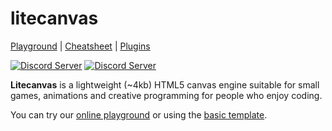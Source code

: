 # litecanvas

[Playground](https://litecanvas.github.io) | [Cheatsheet](https://litecanvas.github.io/about.html) | [Plugins](https://www.npmjs.com/search?q=keywords:litecanvas)

[![Discord Server](https://flat.badgen.net/static/CHAT/ON%20DISCORD/5865f2?scale=1.5)](https://discord.com/invite/r2c3rGsvH3)
[![Discord Server](https://flat.badgen.net/static/FOLLOW/ON%20ITCH.IO/fa5c5c?scale=1.5)](https://bills.itch.io/litecanvas)

**Litecanvas** is a lightweight (~4kb) HTML5 canvas engine suitable for small games, animations and creative programming for people who enjoy coding.

You can try our [online playground](https://litecanvas.github.io) or using the [basic template](https://github.com/litecanvas/template).
